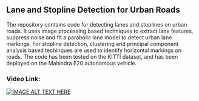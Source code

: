 ## Lane and Stopline Detection for Urban Roads <br>
The repository contains code for detecting lanes and stoplines on urban roads. It uses image processing based techniques to extract lane features, suppress noise and fit a parabolic lane model to detect urban lane markings. For stopline detection, clustering and principal component analysis based techinques are used to identify horizontal markings on roads. The code has been tested on the KITTI dataset, and has been deployed on the Mahindra E20 autonomous vehicle. <br>
### Video Link: 
[![IMAGE ALT TEXT HERE](https://img.youtube.com/vi/0gNgN58NdnY/0.jpg)](https://www.youtube.com/watch?v=0gNgN58NdnY)

